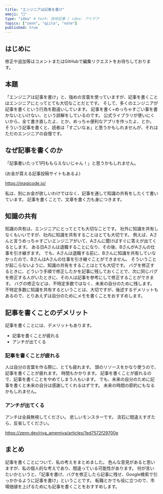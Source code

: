 ```yaml
---
title: "エンジニアは記事を書け"
emoji: "🕌"
type: "idea" # tech: 技術記事 / idea: アイデア
topics: ["zenn", "qiita", "note"]
published: true
---
```


## はじめに

修正や追加等はコメントまたはGitHubで編集リクエストをお待ちしております。

## 本題

「エンジニアは記事を書け」と、強めの言葉を使っていますが、記事を書くことはエンジニアにとってとても大切なことだとです。
そして、多くのエンジニアが記事を書くという行為を勘違いしています。
記事を書く=めっちゃすごい事を書かないといけない、という誤解をしているのです。
公式ライブラリが使いにくいから、全て書き直したよ、とか、めっちゃ便利なアプリを作ったよ、とか。
そういう記事を書くと、読者は「すごいなぁ」と思うかもしれませんが、それはただのエンジニアの自慢です。

## なぜ記事を書くのか

「記事書いたって1円ももらえないじゃん！」と思うかもしれません。

(お金が貰える記事投稿サイトもあるよ)

https://magicode.io/

私は、別にお金が欲しいわけではなく、記事を通して知識の共有をしたくて書いています。
記事を書くことで、文章を書く力も身につきます。

## 知識の共有

知識の共有は、エンジニアにとってとても大切なことです。
社外に知識を共有しなくもいいですが、社内に知識を共有することはとても大切です。
例えば、Aさんと言うめっちゃすごいエンジニアがいて、Aさんに聞けばすぐに答えが出てくるとします。
ある日Aさんは退職することになり、その後、BさんがAさんの仕事を引き継ぎます。
でも、Aさんは退職する前に、Bさんに知識を共有していなかったので、BさんはAさんの仕事を引き継ぐことができません。
そういうことが起こらないように、知識の共有をすることはとても大切です。
バグを修正するときに、どういう手順で修正したかを記事に残しておくことで、次に同じバグを修正する人がいたときに、その人は記事を参考にして修正することができます。
バグの修正などは、不特定多数ではなく、未来の自分のために残します。
不特定多数に知識を共有するということは、大切ですが、後述するデメリットもあるので、とりあえずは自分のためにメモを書くことをおすすめします。

## 記事を書くことのデメリット

記事を書くことには、デメリットもあります。

- 記事を書くことが疲れる
- アンチが出てくる

### 記事を書くことが疲れる

人は自分の言葉を作る際に、とても疲れます。
頭のリソースをかなり使うので、記事を書くことが疲れます。
時間もかかります。
記事を書くことが疲れるので、記事を書くことをやめてしまう人もいます。
でも、未来の自分のために記事を書くと未来の自分は感謝してくれるはずです。
未来の時間の節約にもなるかもしれません。

### アンチが出てくる

アンチは全員無視してください。
悲しいモンスターです。
流石に間違えすぎたら、反省してください。

https://zenn.dev/riya_amemiya/articles/1ed7572f29700e

## まとめ

記事を書くことについて、私の考えをまとめました。
色んな意見があると思いますが、私の個人的な考えであり、間違っている可能性があります。
何が言いたいかというと、「記事を書け、バグを修正したら記事に残せ、Google検索で引っかかるように記事を書け」ということです。
転職とかでも役に立つので、市場価値を上げるためにも記事を書くことをおすすめします。
